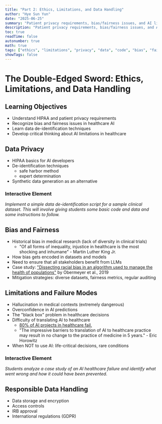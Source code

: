 ```yaml
---
title: "Part 2: Ethics, Limitations, and Data Handling"
author: "Hye Sun Yun"
date: "2025-06-25"
summary: "Patient privacy requirements, bias/fairness issues, and AI limitations in healthcare"
description: "Patient privacy requirements, bias/fairness issues, and AI limitations in healthcare"
toc: true
readTime: false
autonumber: true
math: true
tags: ["ethics", "limitations", "privacy", "data", "code", "bias", "fairness"]
showTags: false
---
```


# The Double-Edged Sword: Ethics, Limitations, and Data Handling

## Learning Objectives

- Understand HIPAA and patient privacy requirements
- Recognize bias and fairness issues in healthcare AI
- Learn data de-identification techniques
- Develop critical thinking about AI limitations in healthcare

## Data Privacy

- HIPAA basics for AI developers
- De-identification techniques
    - safe harbor method
    - expert determination
- Synthetic data generation as an alternative

### Interactive Element

*Implement a simple data de-identification script for a sample clinical dataset. This will involve giving students some basic code and data and some instructions to follow.*

## Bias and Fairness

- Historical bias in medical research (lack of diversity in clinical trials)
    - "Of all forms of inequality, injustice in healthcare is the most shocking and inhumane" - Martin Luther King Jr.
- How bias gets encoded in datasets and models
- Need to ensure that all stakeholders benefit from LLMs
- Case study: ["Dissecting racial bias in an algorithm used to manage the health of populations"](https://www.science.org/doi/10.1126/science.aax2342) by Obermeyer et al., 2019
- Mitigation strategies: diverse datasets, fairness metrics, regular auditing

## Limitations and Failure Modes

- Hallucination in medical contexts (extremely dangerous)
- Overconfidence in AI predictions
- The "black box" problem in healthcare decisions
- Difficulty of translating AI to healthcare
    - [80% of AI projects in healthcare fail.](https://www.healthdatamanagement.com/articles/ai-in-healthcare-breaking-the-hype-cycle-and-avoiding-the-80-failure-trap)
    - "The impressive barriers to translation of AI to healthcare practice may result in no change to the practice of medicine in 5 years." - Eric Horowitz
- When NOT to use AI: life-critical decisions, rare conditions

### Interactive Element

*Students analyze a case study of an AI healthcare failure and identify what went wrong and how it could have been prevented.*

## Responsible Data Handling

- Data storage and encryption
- Access controls
- IRB approval
- International regulations (GDPR)
